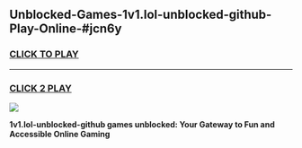 
## Unblocked-Games-1v1.lol-unblocked-github-Play-Online-#jcn6y
<h3>
<a href="https://premium.freeplayer.one?title=1v1.lol-unblocked-github&ref=27F">CLICK TO PLAY</a></h3>
<hr>

<h3>
<a href="https://premium.freeplayer.one?title=1v1.lol-unblocked-github&ref=27F">CLICK 2 PLAY</a>
  
</h3>

<a href="https://premium.freeplayer.one?title=1v1.lol-unblocked-github&ref=27F"><img src="https://clearcache.store/games.png"></a>


**1v1.lol-unblocked-github games unblocked: Your Gateway to Fun and Accessible Online Gaming**
